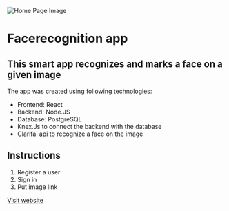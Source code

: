![Home Page Image](https://photos.google.com/photo/AF1QipOJAKFZqm7_VXyj6TFxgfkKiPA4KXvM9k1uPnKC)
# Facerecognition app

## This smart app recognizes and marks a face on a given image

The app was created using following technologies:

* Frontend: React
* Backend: Node.JS
* Database: PostgreSQL
* Knex.Js to connect the backend with the database
* Clarifai api to recognize a face on the image

## Instructions
1. Register a user
2. Sign in
3. Put image link 

[Visit website](https://find-face-smart-brain.herokuapp.com/ "facerecognition")

